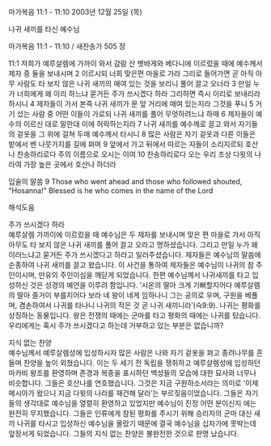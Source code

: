 마가복음 11:1 - 11:10 
2003년 12월 25일 (목)

나귀 새끼를 타신 예수님



마가복음 11:1 - 11:10 / 새찬송가 505 장


11:1 저희가 예루살렘에 가까이 와서 감람 산 벳바게와 베다니에 이르렀을 때에 예수께서 제자 중 둘을 보내시며 
2 이르시되 너희 맞은편 마을로 가라 그리로 들어가면 곧 아직 아무 사람도 타 보지 않은 나귀 새끼의 매여 있는 것을 보리니 풀어 끌고 오너라 
3 만일 누가 너희에게 왜 이리 하느냐 묻거든 주가 쓰시겠다 하라 그리하면 즉시 이리로 보내리라 하시니 
4 제자들이 가서 본즉 나귀 새끼가 문 앞 거리에 매여 있는지라 그것을 푸니 
5 거기 섰는 사람 중 어떤 이들이 가로되 나귀 새끼를 풀어 무엇하려느냐 하매 
6 제자들이 예수의 이르신 대로 말한대 이에 허락하는지라 
7 나귀 새끼를 예수께로 끌고 와서 자기들의 겉옷을 그 위에 걸쳐 두매 예수께서 타시니 
8 많은 사람은 자기 겉옷과 다른 이들은 밭에서 벤 나뭇가지를 길에 펴며 
9 앞에서 가고 뒤에서 따르는 자들이 소리지르되 호산나 찬송하리로다 주의 이름으로 오시는 이여 
10 찬송하리로다 오는 우리 조상 다윗의 나라여 가장 높은 곳에서 호산나 하더라 

입술의 말씀 
9 Those who went ahead and those who followed shouted, "Hosanna!" Blessed is he who comes in the name of the Lord

해석도움





주가 쓰시겠다 하라  
예루살렘 가까이에 이르렀을 때 예수님은 두 제자를 보내시며 맞은 편 마을로 가서 아직 아무도 타 보지 않은 나귀 새끼를 풀어 끌고 오라고 명하셨습니다. 그리고 만일 누가 왜 이러느냐고 묻거든 주가 쓰시겠다고 하라고 일러주셨습니다. 제자들은 예수님의 말씀에 순종하여 나귀 새끼를 끌고 왔습니다. 이 사건을 통하여 제자들은 예수님이 나귀의 참 주인이시며, 만유의 주인이심을 깨닫게 되었습니다. 한편 예수님께서 나귀새끼를 타고 입성하신 것은 성경의 예언을 이루려 함입니다. ‘시온의 딸아 크게 기뻐할지어다 예루살렘의 딸아 즐거이 부를지어다 보라 네 왕이 네게 임하나니 그는 공의로 우며, 구원을 베풀며, 겸손하여서 나귀를 타나니 나귀의 작은 것 곧 나귀 새끼니라’(슥9:9). 나귀는 평화를 상징하는 동물입니다. 왕은 전쟁의 때에는 군마를 타고 평화의 때에는 나귀를 탔습니다. 우리에게는 혹시 주가 쓰시겠다고 하는데 거부하고 있는 부분은 없습니까? 

지식 없는 찬양  
예수님께서 예루살렘성에 입성하시자 많은 사람은 나와 자기 겉옷을 펴고 종려나무를  흔들며 찬양을 높이 외쳤습니다. 이는 두 세기 전 독립을 쟁취하고 예루살렘성에 입성하던 마카비 왕조를 환영하며 존경과 복종을 표시하던  백성들의 모습에 대한 묘사와 너무나 비슷합니다. 그들은 호산나를 연호했습니다. 그것은 지금 구원하소서라는 의미로 ‘이제 메시아가 왔으니 지금 다윗의 나라를 재건해 달라’는 부르짖음이었습니다. 그들은 자기들의 생각대로 예수님을 열렬히 환영하고 있었지만 예수님이 진정 어떤 분이신지 에는 완전히 무지했습니다. 그들은 인류에게 참된 평화를 주시기 위해 승리자의 군마 대신 새끼 나귀를 타시고 입성하신 예수님을 몰랐기 때문에 결국 예수님을 십자가에 못박는데 앞장서게 되었습니다. 그들의 지식 없는 찬양은 불완전한 것으로 판명 났습니다.